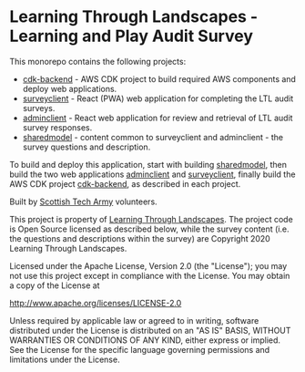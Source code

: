 # Learning Through Landscapes - Learning and Play Audit Survey



This monorepo contains the following projects:

- [cdk-backend](cdk-backend) - AWS CDK project to build required AWS components and deploy web applications.
- [surveyclient](surveyclient) - React (PWA) web application for completing the LTL audit surveys.
- [adminclient](adminclient) - React web application for review and retrieval of LTL audit survey responses.
- [sharedmodel](sharedmodel) - content common to surveyclient and adminclient - the survey questions and description.

To build and deploy this application, start with building [sharedmodel](sharedmodel), then build the two web
applications [adminclient](adminclient) and [surveyclient](surveyclient), finally build the AWS CDK project
[cdk-backend](cdk-backend), as described in each project.

Built by [Scottish Tech Army](https://www.scottishtecharmy.org/) volunteers.

This project is property of [Learning Through Landscapes](https://www.ltl.org.uk/). The project code is Open Source
licensed as described below, while the survey content (i.e. the questions and descriptions within the
survey) are Copyright 2020 Learning Through Landscapes.

Licensed under the Apache License, Version 2.0 (the "License"); you may not use this project except in compliance with the License. You may obtain a copy of the License at

http://www.apache.org/licenses/LICENSE-2.0

Unless required by applicable law or agreed to in writing, software distributed under the License is distributed on an "AS IS" BASIS, WITHOUT WARRANTIES OR CONDITIONS OF ANY KIND, either express or implied. See the License for the specific language governing permissions and limitations under the License.
